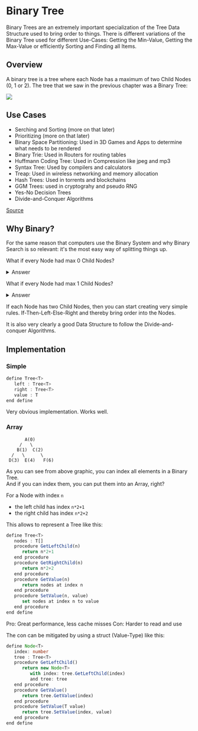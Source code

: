 # Binary Tree

Binary Trees are an extremely important specialization of the Tree Data Structure used to bring order to things. There is different variations of the Binary Tree used for different Use-Cases: Getting the Min-Value, Getting the Max-Value or efficiently Sorting and Finding all Items.

## Overview

A binary tree is a tree where each Node has a maximum of two Child Nodes (0, 1 or 2). The tree that we saw in the previous chapter was a Binary Tree:

<img src="https://www.tutorialspoint.com/data_structures_algorithms/images/binary_tree.jpg">

## Use Cases
- Serching and Sorting (more on that later)
- Prioritizing (more on that later)
- Binary Space Partitioning: Used in 3D Games and Apps to determine what needs to be rendered
- Binary Trie: Used in Routers for routing tables
- Huffmann Coding Tree: Used in Compression like jpeg and mp3
- Syntax Tree: Used by compilers and calculators
- Treap: Used in wireless networking and memory allocation
- Hash Trees: Used in torrents and blockchains
- GGM Trees: used in cryptograhy and pseudo RNG
- Yes-No Decision Trees
- Divide-and-Conquer Algorithms

[Source](https://stackoverflow.com/questions/2130416/what-are-the-applications-of-binary-trees/2200588)

## Why Binary?

For the same reason that computers use the Binary System and why Binary Search is so relevant: it's the most easy way of splitting things up.

What if every Node had max 0 Child Nodes?
<details>
  <summary>Answer</summary>

Then it would only be one Node and not really a Data Structure.

</details>

What if every Node had max 1 Child Nodes?
<details>
  <summary>Answer</summary>

Then it would be a LinkedList.

</details>

If each Node has two Child Nodes, then you can start creating very simple rules. If-Then-Left-Else-Right and thereby bring order into the Nodes.

It is also very clearly a good Data Structure to follow the Divide-and-conquer Algorithms.

## Implementation

### Simple

```ts
define Tree<T>
   left : Tree<T>
   right : Tree<T>
   value : T
end define
```

Very obvious implementation. Works well.

### Array

```
       A(0)    
     /   \
    B(1)  C(2)  
  /   \      \
 D(3)  E(4)   F(6) 
 ```

As you can see from above graphic, you can index all elements in a Binary Tree.\
And if you can index them, you can put them into an Array, right?

For a Node with index `n`
- the left child has index `n*2+1`
- the right child has index `n*2+2`

This allows to represent a Tree like this:

```ts
define Tree<T>
   nodes : T[]
   procedure GetLeftChild(n)
      return n*2+1
   end procedure
   procedure GetRightChild(n)
      return n*2+2
   end procedure
   procedure GetValue(n)
      return nodes at index n
   end procedure
   procedure SetValue(n, value)
      set nodes at index n to value
   end procedure
end define
```

Pro: Great performance, less cache misses
Con: Harder to read and use

The con can be mitigated by using a struct (Value-Type) like this:

```ts
define Node<T>
   index: number
   tree : Tree<T>
   procedure GetLeftChild()
      return new Node<T>
         with index: tree.GetLeftChild(index)
         and tree: tree
   end procedure
   procedure GetValue()
      return tree.GetValue(index)
   end procedure
   procedure SetValue(T value)
      return tree.SetValue(index, value)
   end procedure
end define
```
